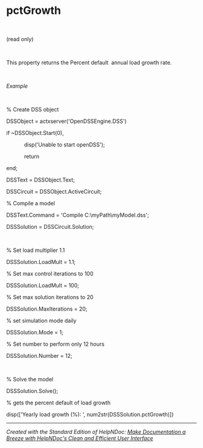 # pctGrowth

&nbsp;

(read only)

&nbsp;

This property returns the Percent default&nbsp; annual load growth rate.

&nbsp;

*Example*

&nbsp;

% Create DSS object

DSSObject = actxserver('OpenDSSEngine.DSS')

if ~DSSObject.Start(0),

&nbsp; &nbsp; &nbsp; &nbsp; &nbsp; &nbsp; disp('Unable to start openDSS');

&nbsp; &nbsp; &nbsp; &nbsp; &nbsp; &nbsp; return

end;

DSSText = DSSObject.Text;

DSSCircuit = DSSObject.ActiveCircuit;

% Compile a model &nbsp; &nbsp;

DSSText.Command = 'Compile C:\\myPath\\myModel.dss';

DSSSolution = DSSCircuit.Solution;

&nbsp;

% Set load multiplier 1.1

DSSSolution.LoadMult = 1.1;&nbsp;

% Set max control iterations to 100

DSSSolution.LoadMult = 100;&nbsp;

% Set max solution iterations to 20

DSSSolution.MaxIterations = 20;&nbsp;

% set simulation mode daily

DSSSolution.Mode = 1;

% Set number to perform only 12 hours

DSSSolution.Number = 12;&nbsp;

&nbsp;

% Solve the model

DSSSolution.Solve();&nbsp;

% gets the percent default of load growth

disp(\['Yearly load growth (%): ', num2str(DSSSolution.pctGrowth)\])


***
_Created with the Standard Edition of HelpNDoc: [Make Documentation a Breeze with HelpNDoc's Clean and Efficient User Interface](<https://www.helpndoc.com/feature-tour/stunning-user-interface/>)_
